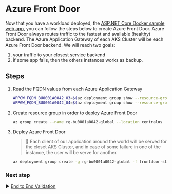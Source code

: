 # Azure Front Door

Now that you have a workload deployed, the [ASP.NET Core Docker sample web app](./10-workload.md), you can follow the steps below to create Azure Front Door.
Azure Front Door always routes traffic to the fastest and available (healthy) backend. The Azure Application Gateway of each AKS Cluster will be each Azure Front Door backend.
We will reach two goals:

1. your traffic to your closest service backend
1. if some app fails, then the others instances works as backup.

## Steps

1. Read the FQDN values from each Azure Application Gateway

   ```bash
   APPGW_FQDN_BU0001A0042_03=$(az deployment group show --resource-group rg-enterprise-networking-spokes -n spoke-BU0001A0042-03 --query properties.outputs.appGwFqdn.value -o tsv)
   APPGW_FQDN_BU0001A0042_04=$(az deployment group show --resource-group rg-enterprise-networking-spokes -n spoke-BU0001A0042-04 --query properties.outputs.appGwFqdn.value -o tsv)
   ```

1. Create resource group in order to deploy Azure Front Door

   ```bash
   az group create --name rg-bu0001a0042-global --location centralus
   ```

1. Deploy Azure Front Door

   > :book: Each client of our application around the world will be served for the closet AKS Cluster, and in case of some failure in one of the instance, the user will be serve for another.

   ```bash
   az deployment group create -g rg-bu0001a0042-global -f frontdoor-stamp.json -p backendNames="['${APPGW_FQDN_BU0001A0042_03}','${APPGW_FQDN_BU0001A0042_04}']"
   ```

### Next step

:arrow_forward: [End to End Validation](./12-validation.md)

